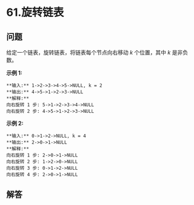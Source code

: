 # 61.旋转链表

## 问题

给定一个链表，旋转链表，将链表每个节点向右移动 *k* 个位置，其中 *k* 是非负数。

**示例 1:**

```
**输入:** 1->2->3->4->5->NULL, k = 2
**输出:** 4->5->1->2->3->NULL
**解释:**
向右旋转 1 步: 5->1->2->3->4->NULL
向右旋转 2 步: 4->5->1->2->3->NULL

```

**示例 2:**

```
**输入:** 0->1->2->NULL, k = 4
**输出:** 2->0->1->NULL
**解释:**
向右旋转 1 步: 2->0->1->NULL
向右旋转 2 步: 1->2->0->NULL
向右旋转 3 步: 0->1->2->NULL
向右旋转 4 步: 2->0->1->NULL
```



## 解答

